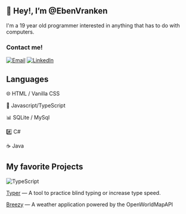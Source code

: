 ## 👋 Hey!, I’m @EbenVranken

I'm a 19 year old programmer interested in anything that has to do
with computers. 

### Contact me!
[![Email](https://img.shields.io/badge/-Gmail-000?logo=gmail)](
d15gu15s@protonmail.com)
[![LinkedIn](https://img.shields.io/badge/LinkedIn-000?logo=linkedin)](https://www.linkedin.com/in/eben-vranken-66b053224/)

## Languages
🌐 HTML / Vanilla CSS

📜 Javascript/TypeScript

📊 SQLite / MySql

#️⃣ C#

☕ Java

## My favorite Projects
![TypeScript](https://img.shields.io/badge/typescript-%23007ACC.svg?style=for-the-badge&logo=typescript&logoColor=white)

[Typer](https://eben-vranken.github.io/typer/) — A tool to practice blind typing or increase type speed.

[Breezy](https://eben-vranken.github.io/breezy/) — A weather application powered by the OpenWorldMapAPI
